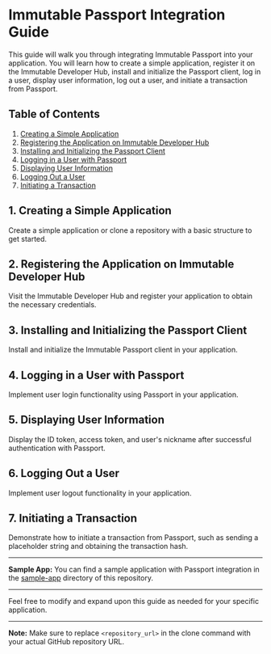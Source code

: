 # Immutable Passport Integration Guide

This guide will walk you through integrating Immutable Passport into your application. You will learn how to create a simple application, register it on the Immutable Developer Hub, install and initialize the Passport client, log in a user, display user information, log out a user, and initiate a transaction from Passport.

## Table of Contents
1. [Creating a Simple Application](#creating-a-simple-application)
2. [Registering the Application on Immutable Developer Hub](#registering-the-application-on-immutable-developer-hub)
3. [Installing and Initializing the Passport Client](#installing-and-initializing-the-passport-client)
4. [Logging in a User with Passport](#logging-in-a-user-with-passport)
5. [Displaying User Information](#displaying-user-information)
6. [Logging Out a User](#logging-out-a-user)
7. [Initiating a Transaction](#initiating-a-transaction)

## 1. Creating a Simple Application

Create a simple application or clone a repository with a basic structure to get started.

## 2. Registering the Application on Immutable Developer Hub

Visit the Immutable Developer Hub and register your application to obtain the necessary credentials.

## 3. Installing and Initializing the Passport Client

Install and initialize the Immutable Passport client in your application.

## 4. Logging in a User with Passport

Implement user login functionality using Passport in your application.

## 5. Displaying User Information

Display the ID token, access token, and user's nickname after successful authentication with Passport.

## 6. Logging Out a User

Implement user logout functionality in your application.

## 7. Initiating a Transaction

Demonstrate how to initiate a transaction from Passport, such as sending a placeholder string and obtaining the transaction hash.

---

**Sample App:** You can find a sample application with Passport integration in the [sample-app](sample-app/) directory of this repository.

---

Feel free to modify and expand upon this guide as needed for your specific application.

---

**Note:** Make sure to replace `<repository_url>` in the clone command with your actual GitHub repository URL.

